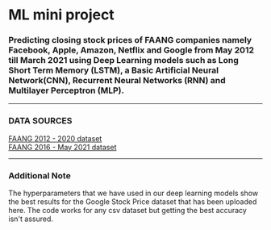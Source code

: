 # ML mini project

### Predicting closing stock prices of FAANG companies namely Facebook, Apple, Amazon, Netflix and Google from May 2012 till March 2021 using Deep Learning models such as Long Short Term Memory (LSTM), a Basic Artificial Neural Network(CNN), Recurrent Neural Networks (RNN) and Multilayer Perceptron (MLP).

---

### DATA SOURCES

<a href="https://www.kaggle.com/aayushmishra1512/faang-complete-stock-data">FAANG 2012 - 2020 dataset </a></br>
<a href="https://www.kaggle.com/specter7/amazon-amzn-historical-stock-price-data">FAANG 2016 - May 2021 dataset </a></br>

---

### Additional Note

The hyperparameters that we have used in our deep learning models show the best results for the Google Stock Price dataset that has been uploaded here. The code works for any csv dataset but getting the best accuracy isn't assured.
